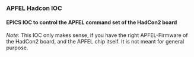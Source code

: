 ### APFEL Hadcon IOC
#### EPICS IOC to control the APFEL command set of the HadCon2 board
_Note_: This IOC only makes sense, if you have the right APFEL-Firmware of the HadCon2 board, and the APFEL chip itself.
It is not meant for general purpose.

